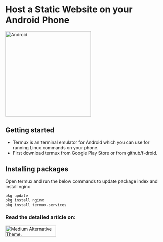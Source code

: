 # Host a Static Website on your Android Phone

<img alt="Android" width="270px" src="https://upload.wikimedia.org/wikipedia/commons/thumb/2/26/Android_Robot_Head_2023.svg/1024px-Android_Robot_Head_2023.svg.png" style="padding-centre:10px;" />

## Getting started
- Termux is an terminal emulator for Android which you can use for running Linux commands on your phone. 
- First download termux from Google Play Store or from github/f-droid.

## Installing packages
Open termux and run the below commands to update package index and install nginx
```
pkg update
pkg install nginx
pkg install termux-services
```

<h3> <strong> Read the detailed article on: </strong> </h3> <a href = "https://sagarkrp.medium.com/how-to-host-a-static-website-on-your-android-phone-c1420dce68b6" target ="_blank">
<picture>
   <source media="(prefers-color-scheme: dark)" srcset="https://github.com/sagarkrp/sagarkrp/blob/main/images/Medium-white1x.png" width="160px" height="35px">
   <source media="(prefers-color-scheme: light)" srcset="https://raw.githubusercontent.com/sagarkrp/sagarkrp/main/images/Medium-dark.svg" width="160px" height="35px">
   <img alt="Medium Alternative Theme." src="https://raw.githubusercontent.com/sagarkrp/sagarkrp/main/images/Medium-dark.svg" width="160px" height="35px">
</picture>

